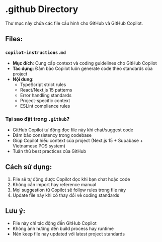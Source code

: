 # .github Directory

Thư mục này chứa các file cấu hình cho GitHub và GitHub Copilot.

## Files:

### `copilot-instructions.md`
- **Mục đích**: Cung cấp context và coding guidelines cho GitHub Copilot
- **Tác dụng**: Đảm bảo Copilot luôn generate code theo standards của project
- **Nội dung**: 
  - TypeScript strict rules
  - React/Next.js 15 patterns
  - Error handling standards
  - Project-specific context
  - ESLint compliance rules

### Tại sao đặt trong `.github`?
- GitHub Copilot tự động đọc file này khi chat/suggest code
- Đảm bảo consistency trong codebase
- Giúp Copilot hiểu context của project (Next.js 15 + Supabase + Vietnamese POS system)
- Tuân thủ best practices của GitHub

## Cách sử dụng:
1. File sẽ tự động được Copilot đọc khi bạn chat hoặc code
2. Không cần import hay reference manual
3. Mọi suggestion từ Copilot sẽ follow rules trong file này
4. Update file này khi có thay đổi về coding standards

## Lưu ý:
- File này chỉ tác động đến GitHub Copilot
- Không ảnh hưởng đến build process hay runtime
- Nên keep file này updated với latest project standards
